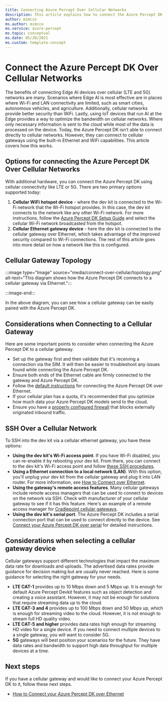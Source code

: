 ```yaml
---
title: Connecting Azure Percept Over Cellular Networks
description: This article explains how to connect the Azure Percept DK over cellular networks.
author: mimcco
ms.author: mimcco
ms.service: azure-percept
ms.topic: conceptual 
ms.date: 05/20/2021
ms.custom: template-concept 
---
```


# Connect the Azure Percept DK Over Cellular Networks

The benefits of connecting Edge AI devices over cellular (LTE and 5G) networks are many. Scenarios where Edge AI is most effective are in places where Wi-Fi and LAN connectivity are limited, such as smart cities, autonomous vehicles, and agriculture. Additionally, cellular networks provide better security than WiFi. Lastly, using IoT devices that run AI at the Edge provides a way to optimize the bandwidth on cellular networks. Where only necessary information is sent to the cloud while most of the data is processed on the device. Today, the Azure Percept DK isn't able to connect directly to cellular networks. However, they can connect to cellular gateways using the built-in Ethernet and WiFi capabilities. This article covers how this works.

## Options for connecting the Azure Percept DK Over Cellular Networks
With additional hardware, you can connect the Azure Percept DK using cellular connectivity like LTE or 5G. There are two primary options supported today:
1. **Cellular WiFi hotspot device** - where the dev kit is connected to the Wi-Fi network that the Wi-Fi hotspot provides. In this case, the dev kit connects to the network like any other Wi-Fi network. For more instructions, follow the [Azure Percept DK Setup Guide](./quickstart-percept-dk-set-up.md) and select the cellular Wi-Fi network broadcasted from the hotspot.
1. **Cellular Ethernet gateway device** - here the dev kit is connected to the cellular gateway over Ethernet, which takes advantage of the improved security compared to Wi-Fi connections. The rest of this article goes into more detail on how a network like this is configured.

## Cellular Gateway Topology
:::image type="Image" source="media/connect-over-cellular/topology.png" alt-text="This diagram shows how the Azure Percept DK connects to a cellular gateway via Ethernet.":::

:::image-end:::

In the above diagram, you can see how a cellular gateway can be easily paired with the Azure Percept DK.

## Considerations when Connecting to a Cellular Gateway
Here are some important points to consider when connecting the Azure Percept DK to a cellular gateway.
- Set up the gateway first and then validate that it's receiving a connection via the SIM. It will then be easier to troubleshoot any issues found while connecting the Azure Percept DK.
- Ensure both ends of the Ethernet cable are firmly connected to the gateway and Azure Percept DK.
- Follow the [default instructions](./how-to-connect-over-ethernet.md) for connecting the Azure Percept DK over Ethernet.
- If your cellular plan has a quota, it's recommended that you optimize how much data your Azure Percept DK models send to the cloud.
- Ensure you have a [properly configured firewall](./concept-security-configuration.md) that blocks externally originated inbound traffic.

## SSH Over a Cellular Network
To SSH into the dev kit via a cellular ethernet gateway, you have these options:
- **Using the dev kit's Wi-Fi access point**. If you have Wi-Fi disabled, you can re-enable it by rebooting your dev kit. From there, you can connect to the dev kit's Wi-Fi access point and follow [these SSH procedures](./how-to-ssh-into-percept-dk.md).
- **Using a Ethernet connection to a local network (LAN)**. With this option, you'll unplug your dev kit from the cellular gateway and plug it into LAN router. For more information, see [How to Connect over Ethernet](./how-to-connect-over-ethernet.md). 
- **Using the gateway's remote access features**. Many cellular gateways include remote access managers that can be used to connect to devices on the network via SSH. Check with manufacturer of your cellular gateway to see if it has this feature. Here's an example of a remote access manager for [Cradlepoint cellular gateways](https://customer.cradlepoint.com/s/article/NCM-Remote-Connect-LAN-Manager).
- **Using the dev kit's serial port**. The Azure Percept DK includes a serial connection port that can be used to connect directly to the device. See [Connect your Azure Percept DK over serial](./how-to-connect-to-percept-dk-over-serial.md) for detailed instructions.

## Considerations when selecting a cellular gateway device
Cellular gateways support different technologies that impact the maximum data rate for downloads and uploads. The advertised data rates provide guidance for decision making but are usually never reached. Here is some guidance for selecting the right gateway for your needs.
 
- **LTE CAT-1** provides up to 10 Mbps down and 5 Mbps up. It is enough for default Azure Percept Devkit features such as object detection and creating a voice assistant. However, it may not be enough for solutions that require streaming data up to the cloud.
- **LTE CAT-3 and 4** provides up to 100 Mbps down and 50 Mbps up, which is enough for streaming video to the cloud. However, it is not enough to stream full HD quality video.
- **LTE CAT-5 and higher** provides data rates high enough for streaming HD video for a single device. If you need to connect multiple devices to a single gateway, you will want to consider 5G.
- **5G** gateways will best position your scenarios for the future. They have data rates and bandwidth to support high data throughput for multiple devices at a time.


## Next steps
If you have a cellular gateway and would like to connect your Azure Percept DK to it, follow these next steps.
- [How to Connect your Azure Percept DK over Ethernet](./how-to-connect-over-ethernet.md)
